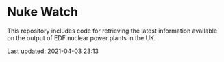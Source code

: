 # Nuke Watch

This repository includes code for retrieving the latest information available on the output of EDF nuclear power plants in the UK.

Last updated: 2021-04-03 23:13